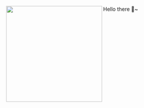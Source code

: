 <div>
  <img align='left' height='260' src='https://tryhackme-images.s3.amazonaws.com/user-avatars/60b4b9ec534bc400481a5b81-1706623359295' />
  <p>Hello there 🙂~</p>
</div>
